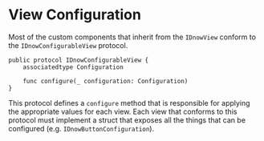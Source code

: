 # View Configuration

Most of the custom components that inherit from the ```IDnowView``` conform to the ```IDnowConfigurableView``` protocol.

```
public protocol IDnowConfigurableView {
    associatedtype Configuration
    
    func configure(_ configuration: Configuration)
}
```

This protocol defines a ```configure``` method that is responsible for applying the appropriate values for each view. Each view that conforms to this protocol must implement a struct that exposes all the things that can be configured (e.g. ```IDnowButtonConfiguration```).